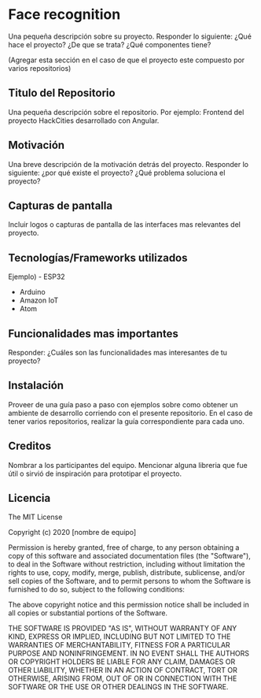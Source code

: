# Face recognition
Una pequeña descripción sobre su proyecto. 
Responder lo siguiente: ¿Qué hace el proyecto? ¿De que se trata? ¿Qué componentes tiene?

(Agregar esta sección en el caso de que el proyecto este compuesto por varios repositorios)
## Titulo del Repositorio
Una pequeña descripción sobre el repositorio. 
Por ejemplo: Frontend del proyecto HackCities desarrollado con Angular. 

## Motivación
Una breve descripción de la motivación detrás del proyecto.
Responder lo siguiente: ¿por qué existe el proyecto? ¿Qué problema soluciona el proyecto?

## Capturas de pantalla
Incluir logos o capturas de pantalla de las interfaces mas relevantes del proyecto.

## Tecnologías/Frameworks utilizados
Ejemplo) - ESP32
- Arduino 
- Amazon IoT 
- Atom

## Funcionalidades mas importantes
Responder: ¿Cuáles son las funcionalidades mas interesantes de tu proyecto?

## Instalación
Proveer de una guía paso a paso con ejemplos sobre como obtener un ambiente de desarrollo corriendo con el presente repositorio. 
En el caso de tener varios repositorios, realizar la guía correspondiente para cada uno.

## Creditos
Nombrar a los participantes del equipo. Mencionar alguna libreria que fue útil o sirvió de inspiración para prototipar el proyecto. 

## Licencia

The MIT License

Copyright (c) 2020 [nombre de equipo]

Permission is hereby granted, free of charge, to any person obtaining a copy
of this software and associated documentation files (the "Software"), to deal
in the Software without restriction, including without limitation the rights
to use, copy, modify, merge, publish, distribute, sublicense, and/or sell
copies of the Software, and to permit persons to whom the Software is
furnished to do so, subject to the following conditions:

The above copyright notice and this permission notice shall be included in
all copies or substantial portions of the Software.

THE SOFTWARE IS PROVIDED "AS IS", WITHOUT WARRANTY OF ANY KIND, EXPRESS OR
IMPLIED, INCLUDING BUT NOT LIMITED TO THE WARRANTIES OF MERCHANTABILITY,
FITNESS FOR A PARTICULAR PURPOSE AND NONINFRINGEMENT. IN NO EVENT SHALL THE
AUTHORS OR COPYRIGHT HOLDERS BE LIABLE FOR ANY CLAIM, DAMAGES OR OTHER
LIABILITY, WHETHER IN AN ACTION OF CONTRACT, TORT OR OTHERWISE, ARISING FROM,
OUT OF OR IN CONNECTION WITH THE SOFTWARE OR THE USE OR OTHER DEALINGS IN
THE SOFTWARE.
